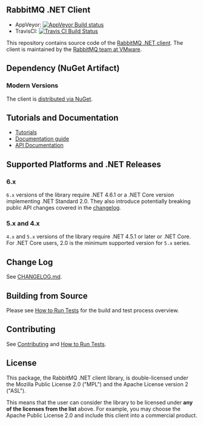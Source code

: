 ## RabbitMQ .NET Client

* AppVeyor: [![AppVeyor Build status](https://ci.appveyor.com/api/projects/status/33srpo7owl1h3y4e?svg=true)](https://ci.appveyor.com/project/rabbitmq/rabbitmq-dotnet-client)
* TravisCI: [![Travis CI Build Status](https://travis-ci.org/rabbitmq/rabbitmq-dotnet-client.svg?branch=master)](https://travis-ci.org/rabbitmq/rabbitmq-dotnet-client)

This repository contains source code of the [RabbitMQ .NET client](https://www.rabbitmq.com/dotnet.html).
The client is maintained by the [RabbitMQ team at VMware](https://github.com/rabbitmq/).


## Dependency (NuGet Artifact)

### Modern Versions

The client is [distributed via NuGet](https://www.nuget.org/packages/RabbitMQ.Client/).


## Tutorials and Documentation

 * [Tutorials](https://www.rabbitmq.com/getstarted.html)
 * [Documentation guide](https://www.rabbitmq.com/dotnet.html)
 * [API Documentation](https://rabbitmq.github.io/rabbitmq-dotnet-client/index.html)


## Supported Platforms and .NET Releases

### 6.x

`6.x` versions of the library require .NET 4.6.1 or a .NET Core version implementing .NET Standard 2.0.
They also introduce potentially breaking public API changes covered in the [changelog](CHANGELOG.md).

### 5.x and 4.x

`4.x` and `5.x` versions of the library require .NET 4.5.1 or later or .NET Core.
For .NET Core users, 2.0 is the minimum supported version for `5.x` series.


## Change Log

See [CHANGELOG.md](CHANGELOG.md).


## Building from Source

Please see [How to Run Tests](RUNNING_TESTS.md) for the build and test process overview.


## Contributing

See [Contributing](CONTRIBUTING.md) and [How to Run Tests](RUNNING_TESTS.md).


## License

This package, the RabbitMQ .NET client library, is double-licensed under
the Mozilla Public License 2.0 ("MPL") and the Apache License version 2 ("ASL").

This means that the user can consider the library to be licensed under **any of the licenses from the list** above.
For example, you may choose the Apache Public License 2.0 and include this client into a commercial product.
